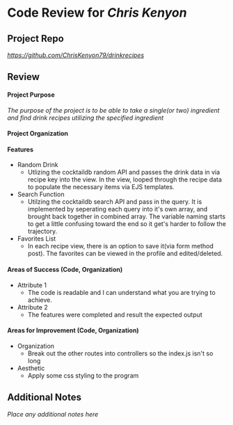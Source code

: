 # Code Review for _Chris Kenyon_

## Project Repo

_https://github.com/ChrisKenyon79/drinkrecipes_

## Review

#### Project Purpose

_The purpose of the project is to be able to take a single(or two) ingredient and find drink recipes utilizing the specified ingredient_

#### Project Organization

#### Features

* Random Drink 
  * Utlizing the cocktaildb random API and passes the drink data in via recipe key into the view. In the view, looped through the recipe data to populate the necessary items via EJS templates. 
* Search Function
  * Utilzing the cocktaildb search API and pass in the query. It is implemented by seperating each query into it's own array, and brought back together in combined array. The variable naming starts to get a little confusing toward the end so it get's harder to follow the trajectory.
* Favorites List
  * In each recipe view, there is an option to save it(via form method post). The favorites can be viewed in the profile and edited/deleted.

#### Areas of Success (Code, Organization)

* Attribute 1
  * The code is readable and I can understand what you are trying to achieve. 
* Attribute 2
  * The features were completed and result the expected output

#### Areas for Improvement (Code, Organization)

* Organization
  * Break out the other routes into controllers so the index.js isn't so long
* Aesthetic
  * Apply some css styling to the program 

## Additional Notes

_Place any additional notes here_
